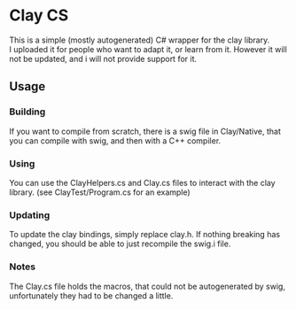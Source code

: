 # Clay CS

This is a simple (mostly autogenerated) C# wrapper for the clay library.  
I uploaded it for people who want to adapt it, or learn from it. However it will not be updated, and i will not provide support for it.

## Usage

### Building
If you want to compile from scratch, there is a swig file in Clay/Native, that you can compile with swig, and then with a C++ compiler.

### Using
You can use the ClayHelpers.cs and Clay.cs files to interact with the clay library. (see ClayTest/Program.cs for an example)

### Updating
To update the clay bindings, simply replace clay.h. If nothing breaking has changed, you should be able to just recompile the swig.i file.

### Notes
The Clay.cs file holds the macros, that could not be autogenerated by swig, unfortunately they had to be changed a little.